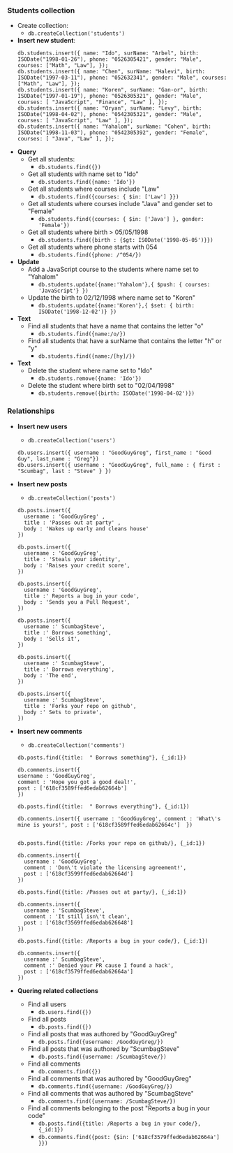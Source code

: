### Students collection

- Create collection:
  - `db.createCollection('students')`
- **Insert new student**:
  ```
  db.students.insert({ name: "Ido", surName: "Arbel", birth: ISODate("1998-01-26"), phone: "0526305421", gender: "Male", courses: ["Math", "Law"], });
  db.students.insert({ name: "Chen", surName: "Halevi", birth: ISODate("1997-03-11"), phone: "052632341", gender: "Male", courses: ["Math", "Law"], });
  db.students.insert({ name: "Koren", surName: "Gan-or", birth: ISODate("1997-01-19"), phone: "0526305321", gender: "Male", courses: [ "JavaScript", "Finance", "Law" ], });
  db.students.insert({ name: "Oryan", surName: "Levy", birth: ISODate("1998-04-02"), phone: "0542305321", gender: "Male", courses: [ "JavaScript", "Law" ], });
  db.students.insert({ name: "Yahalom", surName: "Cohen", birth: ISODate("1998-11-03"), phone: "0542305392", gender: "Female", courses: [ "Java", "Law" ], });
  ```
- **Query**
  - Get all students:
    - `db.students.find({})`
  - Get all students with name set to "Ido"
    - `db.students.find({name: 'Ido'})`
  - Get all students where courses include "Law"
    - `db.students.find({courses: { $in: ['Law'] }})`
  - Get all students where courses include "Java" and gender set to "Female"
    - `db.students.find({courses: { $in: ['Java'] }, gender: 'Female'})`
  - Get all students where birth > 05/05/1998
    - `db.students.find({birth : {$gt: ISODate('1998-05-05')}})`
  - Get all students where phone starts with 054
    - `db.students.find({phone: /^054/})`
- **Update**
  - Add a JavaScript course to the students where name set to "Yahalom"
    - `db.students.update({name:'Yahalom'},{ $push: { courses: 'JavaScript'} })`
  - Update the birth to 02/12/1998 where name set to "Koren"
    - `db.students.update({name:'Koren'},{ $set: { birth: ISODate('1998-12-02')} })`
- **Text**
  - Find all students that have a name that contains the letter "o"
    - `db.students.find({name:/o/})`
  - Find all students that have a surName that contains the letter "h" or "y"
    - `db.students.find({name:/[hy]/})`
- **Text**
  - Delete the student where name set to "Ido"
    - `db.students.remove({name: 'Ido'})`
  - Delete the student where birth set to "02/04/1998"
    - `db.students.remove({birth: ISODate('1998-04-02')})`

### Relationships

- **Insert new users**

  - `db.createCollection('users')`

  ```
  db.users.insert({ username : "GoodGuyGreg", first_name : "Good Guy", last_name : "Greg"})
  db.users.insert({ username : "GoodGuyGreg", full_name : { first : "Scumbag", last : "Steve" } })
  ```

- **Insert new posts**

  - `db.createCollection('posts')`

  ```
  db.posts.insert({
    username : 'GoodGuyGreg' ,
    title : 'Passes out at party' ,
    body : 'Wakes up early and cleans house'
  })

  db.posts.insert({
    username : 'GoodGuyGreg',
    title : 'Steals your identity',
    body : 'Raises your credit score',
  })

  db.posts.insert({
    username : 'GoodGuyGreg',
    title :' Reports a bug in your code',
    body : 'Sends you a Pull Request',
  })

  db.posts.insert({
    username :' ScumbagSteve',
    title :' Borrows something',
    body : 'Sells it',
  })

  db.posts.insert({
    username :' ScumbagSteve',
    title :' Borrows everything',
    body : 'The end',
  })

  db.posts.insert({
    username :' ScumbagSteve',
    title : 'Forks your repo on github',
    body :' Sets to private',
  })
  ```

- **Insert new comments**

  - `db.createCollection('comments')`

  ```
  db.posts.find({title:  " Borrows something"}, {_id:1})

  db.comments.insert({
  username : 'GoodGuyGreg',
  comment : 'Hope you got a good deal!',
  post : ['618cf3589ffed6edab62664b']
  })

  db.posts.find({title:  " Borrows everything"}, {_id:1})

  db.comments.insert({ username : 'GoodGuyGreg', comment : 'What\'s mine is yours!', post : ['618cf3589ffed6edab62664c']  })


  db.posts.find({title: /Forks your repo on github/}, {_id:1})

  db.comments.insert({
    username : 'GoodGuyGreg',
    comment : 'Don\'t violate the licensing agreement!',
    post : ['618cf3599ffed6edab62664d']
  })

  db.posts.find({title: /Passes out at party/}, {_id:1})

  db.comments.insert({
    username : 'ScumbagSteve',
    comment : 'It still isn\'t clean',
    post : ['618cf3569ffed6edab626648']
  })

  db.posts.find({title: /Reports a bug in your code/}, {_id:1})

  db.comments.insert({
    username :' ScumbagSteve',
    comment :' Denied your PR cause I found a hack',
    post : ['618cf3579ffed6edab62664a']
  })
  ```

- **Quering related collections**

  - Find all users
    - `db.users.find({})` 
  - Find all posts
    - `db.posts.find({})` 
  - Find all posts that was authored by "GoodGuyGreg"
    - `db.posts.find({username: /GoodGuyGreg/})` 
  - Find all posts that was authored by "ScumbagSteve"
    - `db.posts.find({username: /ScumbagSteve/})` 
  - Find all comments
    - `db.comments.find({})` 
  - Find all comments that was authored by "GoodGuyGreg"
    - `db.comments.find({username: /GoodGuyGreg/})` 
  - Find all comments that was authored by "ScumbagSteve"
    - `db.comments.find({username: /ScumbagSteve/})` 
  - Find all comments belonging to the post "Reports a bug in your code"
    - `db.posts.find({title: /Reports a bug in your code/}, {_id:1})`
    - `db.comments.find({post: {$in: ['618cf3579ffed6edab62664a'] }})` 
